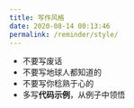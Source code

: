 ```yaml
---
title: 写作风格
date: 2020-08-14 00:13:46
permalink: /reminder/style/
---
```


* 不要写废话
* 不要写地球人都知道的
* 不要写你稔熟于心的
* 多写**代码示例**，从例子中领悟
